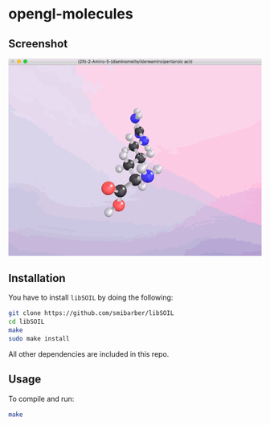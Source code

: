 opengl-molecules
================

## Screenshot

![screenshot](screenshot.gif)

## Installation

You have to install `libSOIL` by doing the following:

``` sh
git clone https://github.com/smibarber/libSOIL
cd libSOIL
make
sudo make install
```

All other dependencies are included in this repo.

## Usage

To compile and run:

``` sh
make
```
